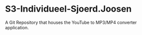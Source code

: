 # S3-Individueel-Sjoerd.Joosen

A Git Repository that houses the YouTube to MP3/MP4 converter application.